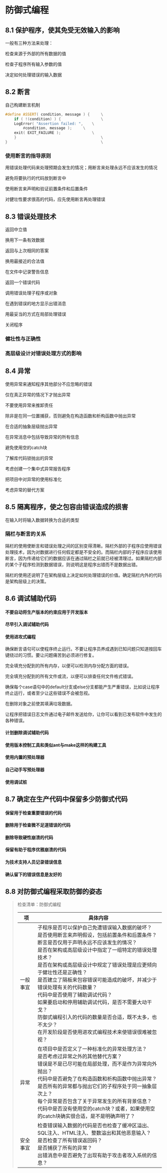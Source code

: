 # 防御式编程

## 8.1 保护程序，使其免受无效输入的影响

一般有三种方法来处理：

检查来源于外部的所有数据的值

检查子程序所有输入参数的值

决定如何处理错误的输入数据

## 8.2 断言

自己构建断言机制

```cpp
#define ASSERT( condition, message ) {     \
    if ( !(condition) ) {                  \
	LogError( "Assertion failed: ",    \
		#condition, message );     \
	exit( EXIT_FAILURE );              \
    }                                      \
}                                          \
```

### 使用断言的指导原则

用错误处理代码来处理预期会发生的情况；用断言来处理永远不应该发生的情况

避免将要执行的代码放到断言中

使用断言来声明和验证前置条件和后置条件

对健壮性要求很高的代码，应先使用断言再处理错误

## 8.3 错误处理技术

返回中立值

换用下一条有效数据

返回与上次相同的答案

换用最接近的合法值

在文件中记录警告信息

返回一个错误代码

调用错误处理子程序或对象

在遇到错误的地方显示出错消息

用最妥当的方式在局部处理错误

关闭程序

### 健壮性与正确性

### 高层级设计对错误处理方式的影响

## 8.4 异常

使用异常来通知程序其他部分不应忽略的错误

仅在真正异常的情况下才抛出异常

不要使用异常来推卸责任

除非是在同一位置捕获，否则避免在构造函数和析构函数中抛出异常

在合适的抽象层级抛出异常

在异常消息中包括导致异常的所有信息

避免使用空的catch块

了解库代码锁抛出的异常

考虑创建一个集中式异常报告程序

把项目中对异常的使用标准化

考虑异常的替代方案

## 8.5 隔离程序，使之包容由错误造成的损害

在输入时将输入数据转换为合适的类型

### 隔栏与断言的关系

隔栏的使用使断言和错误处理之间的区别变得清晰。隔栏外部的子程序应使用错误处理技术，因为对数据进行任何假定都是不安全的。而隔栏内部的子程序应该使用断言，因为传递给它们的数据应该在通过隔栏之前就已经被清理过。如果隔栏内部的某个子程序检测到数据错误，则说明这是程序出错而不是数据出错。

隔栏的使用还说明了在架构层级上决定如何处理错误的价值。确定隔栏内外的代码是架构层级上的决策。

## 8.6 调试辅助代码

#### 不要自动将生产版本的约束应用于开发版本

#### 尽早引入调试辅助代码

#### 使用进攻式编程

确保断言语句可以使程序终止运行。不要让程序员养成遇到已知问题只知道按回车键绕过的习惯。要让问题痛苦到必须进行修复。

完全填充分配到的所有内存，以便可以检测内存分配方面的错误。

完全填充分配到的所有文件或流，以便可以排查任何文件格式错误。

确保每个case语句中的default分支或else分支都能产生严重错误，比如说让程序终止运行，或者至少让这些错误不会被忽视。

在删除对象之前使其填满垃圾数据。

让程序把错误日志文件通过电子邮件发送给你，让你可以看到已发布软件中发生的各种错误。

#### 计划删除调试辅助代码

#### 使用版本控制工具和类似ant与make这样的构建工具

#### 使用内置的预处理器

#### 自己动手写预处理器

#### 使用调试桩

## 8.7 确定在生产代码中保留多少防御式代码

#### 保留用于检查重要错误的代码

#### 删除用于检查微不足道错误的代码

#### 删除导致硬性崩溃的代码

#### 保留有助于程序优雅崩溃的代码

#### 为技术支持人员记录错误信息

#### 确认留下的错误信息是友好的

## 8.8 对防御式编程采取防御的姿态

> 检查清单：防御式编程
>
> | 项       | 具体内容                                                                                                                                                                                                                                                                                                                                                                                                                                                                                                                                                                                   |
> | -------- | ------------------------------------------------------------------------------------------------------------------------------------------------------------------------------------------------------------------------------------------------------------------------------------------------------------------------------------------------------------------------------------------------------------------------------------------------------------------------------------------------------------------------------------------------------------------------------------------ |
> | 一般事宜 | 子程序是否可以保护自己免遭错误输入数据的破坏？<br />是否使用断言来声明假设，包括前置条件和后置条件？<br />断言是否仅用于声明永远不应该发生的情况？<br />是否在架构或高层级设计中指定了一组特定的错误处理技术？<br />是否在架构或高层级设计中规定了错误处理是应更倾向于健壮性还是正确性？<br />是否建立了隔板来包容错误可能造成的破坏，并减少于错误处理有关的代码数量？<br />代码中是否使用了辅助调试代码？<br />如果要启动和停用辅助调试代码，是否不需要大动干戈？<br />防御式编程引入的代码的数量是否合适，既不太多，也不太少？<br />在开发阶段是否使用进攻式编程技术来使错误很难被忽视？ |
> | 异常     | 在项目中是否定义了一种标准化的异常处理方法？<br />是否考虑过异常之外的其他替代方案？<br />错误是不是已尽可能在局部处理，而不是作为异常向外抛出？<br />代码中是否避免了在构造函数和析构函数中抛出异常？<br />是否所有的异常都与抛出它们的子程序处于同一抽象层次上？<br />每个异常是否包含了关于异常发生的所有背景信息？<br />代码中是否没有使用空的catch块？或者，如果使用空的catch块确实很合适，是不是明确声明了？                                                                                                                                                                         |
> | 安全事宜 | 检查错误输入数据的代码是否也检查了缓冲区溢出、SQL注入、HTML注入、整数溢出和其他恶意输入？<br />是否检查了所有错误返回码？<br />是否捕获了所有的异常？<br />出错消息中是否避免了出现有助于攻击者攻入系统的信息？                                                                                                                                                                                                                                                                                                                                                                            |
